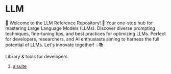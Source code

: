 # LLM
🚀 Welcome to the LLM Reference Repository! 🌟  Your one-stop hub for mastering Large Language Models (LLMs). Discover diverse prompting techniques, fine-tuning tips, and best practices for optimizing LLMs. Perfect for developers, researchers, and AI enthusiasts aiming to harness the full potential of LLMs. Let's innovate together! 💡📚


Library & tools for developers.

1. [aisuite](https://github.com/andrewyng/aisuite)
